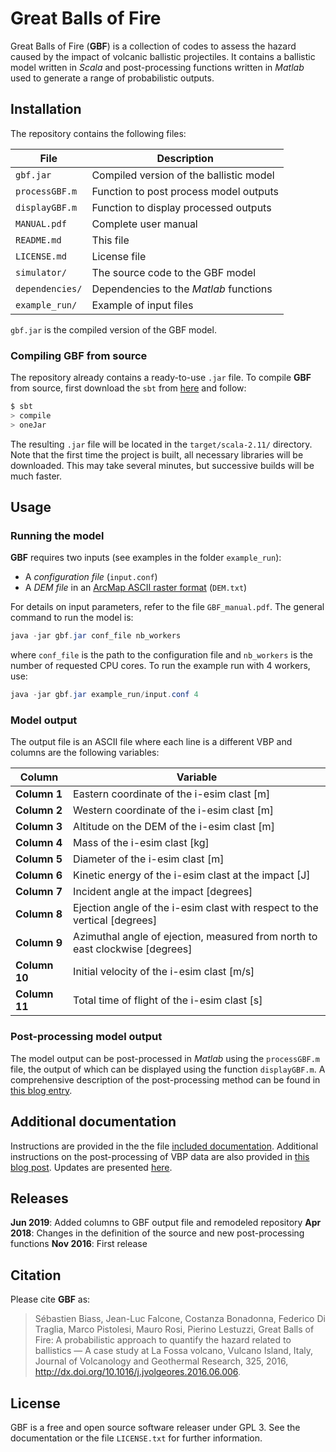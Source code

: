 # Great Balls of Fire

Great Balls of Fire (**GBF**) is a collection of codes to assess the hazard caused by the impact of volcanic ballistic projectiles. It contains a ballistic model written in *Scala* and post-processing functions written in *Matlab* used to generate a range of probabilistic outputs.



## Installation

The repository contains the following files:

File | Description
----- | ------
`gbf.jar` | Compiled version of the ballistic model
`processGBF.m` | Function to post process model outputs
`displayGBF.m` | Function to display processed outputs
`MANUAL.pdf` | Complete user manual
`README.md` | This file
`LICENSE.md` | License file
`simulator/` | The source code to the GBF model
`dependencies/` | Dependencies to the *Matlab* functions 
`example_run/` | Example of input files

`gbf.jar` is the compiled version of the GBF model.

### Compiling GBF from source
The repository already contains a ready-to-use `.jar` file. To compile **GBF** from source, first download the `sbt` from [here](https://www.scala-sbt.org/index.html) and follow: 

```java
$ sbt
> compile
> oneJar
```
The resulting `.jar` file will be located in the `target/scala-2.11/` directory. Note that the first time the project is built, all necessary libraries will be downloaded. This may take several minutes, but successive builds will be much faster.

## Usage

### Running the model
**GBF** requires two inputs (see examples in the folder `example_run`):
- A *configuration file* (`input.conf`)
- A *DEM file* in an [ArcMap ASCII raster format](http://desktop.arcgis.com/en/arcmap/latest/manage-data/raster-and-images/esri-ascii-raster-format.htm) (`DEM.txt`)

For details on input parameters, refer to the file `GBF_manual.pdf`. The general command to run the model is:
```java
java -jar gbf.jar conf_file nb_workers
```

where `conf_file` is the path to the configuration file and `nb_workers` is the number of requested CPU cores. To run the example run with 4 workers, use:
```java
java -jar gbf.jar example_run/input.conf 4
```

### Model output
The output file is an ASCII file where each line is a different VBP and columns are the following variables:

Column | Variable
-------| --------
**Column 1**| Eastern coordinate of the i-esim clast [m]
**Column 2**| Western coordinate of the i-esim clast [m]
**Column 3**| Altitude on the DEM of the i-esim clast [m]
**Column 4**| Mass of the i-esim clast [kg]
**Column 5**| Diameter of the i-esim clast [m]
**Column 6**| Kinetic energy of the i-esim clast at the impact [J]
**Column 7**| Incident angle at the impact [degrees]
**Column 8**| Ejection angle of the i-esim clast with respect to the vertical [degrees]
**Column 9**| Azimuthal angle of ejection, measured from north to east clockwise [degrees]
**Column 10** | Initial velocity of the i-esim clast [m/s]
**Column 11** | Total time of flight of the i-esim clast [s]

### Post-processing model output
The model output can be post-processed in *Matlab* using the `processGBF.m` file, the output of which can be displayed using the function `displayGBF.m`. A comprehensive description of the post-processing method can be found in [this blog entry](https://e5k.github.io/codes/2017/10/09/ballistic-post-processing/).





## Additional documentation
Instructions are provided in the the file [included documentation](https://github.com/unigeSPC/gbf/raw/master/doc/doc.pdf). Additional instructions on the post-processing of VBP data are also provided in [this blog post](https://e5k.github.io/codes/2017/10/09/ballistic-post-processing/). Updates are presented [here](https://e5k.github.io/pages/gbf).

## Releases
**Jun 2019**: Added columns to GBF output file and remodeled repository
**Apr 2018**: Changes in the definition of the source and new post-processing functions
**Nov 2016**: First release

## Citation
Please cite **GBF** as:
> Sébastien Biass, Jean-Luc Falcone, Costanza Bonadonna, Federico Di Traglia, Marco Pistolesi, Mauro Rosi, Pierino Lestuzzi, Great Balls of Fire: A probabilistic approach to quantify the hazard related to ballistics — A case study at La Fossa volcano, Vulcano Island, Italy, Journal of Volcanology and Geothermal Research, 325, 2016, http://dx.doi.org/10.1016/j.jvolgeores.2016.06.006.

## License
GBF is a free and open source software releaser under GPL 3. See the
documentation or the file `LICENSE.txt` for further information.

